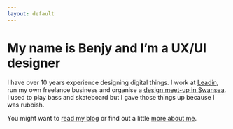 ```yaml
---
layout: default
---
```


# My name is Benjy and I’m a UX/UI designer

I have over 10 years experience designing digital things. I work at [Leadin][1], run my own freelance business and organise a [design meet-up in Swansea][2]. I used to play bass and skateboard but I gave those things up because I was rubbish.

You might want to [read my blog][3] or find out a little [more about me][4].

[1]: http://leadin.co.uk/ "Recognised experts in User Research and Service Design"
[2]: http://designswansea.org.uk/ "A design meet-up in Swansea"
[3]: /blog/ "My latest blog posts"
[4]: /about/ "My life story"
